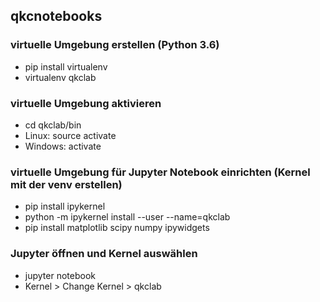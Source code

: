 ## qkcnotebooks

### virtuelle Umgebung erstellen (Python 3.6)
* pip install virtualenv
* virtualenv qkclab
### virtuelle Umgebung aktivieren
* cd qkclab/bin
* Linux: source activate
* Windows: activate
### virtuelle Umgebung für Jupyter Notebook einrichten (Kernel mit der venv erstellen)
* pip install ipykernel
* python -m ipykernel install --user --name=qkclab
* pip install matplotlib scipy numpy ipywidgets
### Jupyter öffnen und Kernel auswählen
* jupyter notebook
* Kernel > Change Kernel > qkclab

